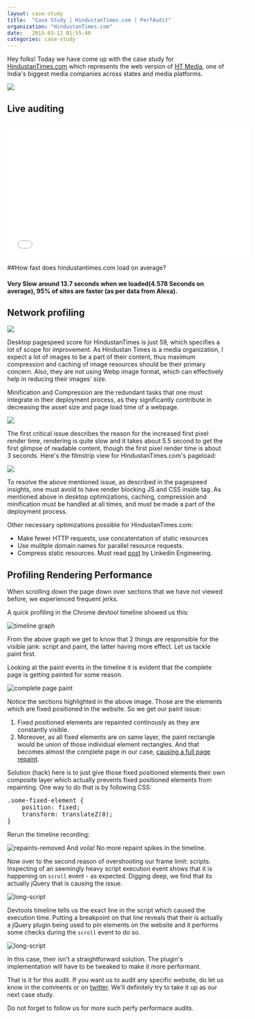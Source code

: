 ```yaml
---
layout: case-study
title:  "Case Study | HindustanTimes.com | PerfAudit"
organization: "HindustanTimes.com"
date:   2015-03-12 01:55:40
categories: case-study
---
```


Hey folks! Today we have come up with the case study for <a href="http://www.hindustantimes.com/" target="_blank">HindustanTimes.com</a> which represents the web version of [HT Media](http://en.wikipedia.org/wiki/Hindustan_Times), one of India's biggest media companies across states and media platforms.

<a href="http://www.alexa.com/siteinfo/hindustantimes.com" target="_blank" title="Hindustan Times Alexa Rank"><img src="/images/case-study/hindustantimes.com/alexa-ranking.png"></a>

## Live auditing

<iframe width="560" height="315" src="//www.youtube.com/embed/eyg5ePH8opM" frameborder="0" allowfullscreen=""></iframe>


##How fast does hindustantimes.com load on average?

#### Very Slow around 13.7 seconds when we loaded(4.578 Seconds on average), 95% of sites are faster (as per data from Alexa).

## Network profiling

<a href="https://developers.google.com/speed/pagespeed/insights/?url=www.hindustantimes.com&tab=mobile" target="_blank" title="Hindustan Times desktop improvements"><img src="/images/case-study/hindustantimes.com/pagespeed-score-desktop.png"></a>

Desktop pagespeed score for HindustanTimes is just 59, which specifies a lot of scope for improvement. As Hindustan Times is a media organization, I expect a lot of images to be a part of their content, thus maximum compression and caching of image resources should be their primary concern. Also, they are not using Webp image format, which can effectively help in reducing their images' size.

Minification and Compression are the redundant tasks that one must integrate in their deployment process, as they significantly contribute in decreasing the asset size and page load time of a webpage.

<a href="https://developers.google.com/speed/pagespeed/insights/?url=www.hindustantimes.com&tab=mobile" target="_blank" title="Hindustan Times mobile improvements"><img src="/images/case-study/hindustantimes.com/pagespeed-score-mobile.png"></a>

The first critical issue describes the reason for the increased first pixel render time, rendering is quite slow and it takes about 5.5 second to get the first glimpse of readable content, though the first pixel render time is about 3 seconds. Here's the filmstrip view for HindustanTimes.com's pageload:

<a href="http://www.webpagetest.org/video/compare.php?tests=150310_6M_P7P-r:1-c:0" target="_blank" title="Filmstrip view Hindustan Times page performance"><img src="/images/case-study/hindustantimes.com/filmstrip-view.png"></a>

To resolve the above mentioned issue, as described in the pagespeed insights, one must avoid to have render blocking JS and CSS inside <head> tag. As mentioned above in desktop optimizations, caching, compression and minification must be handled at all times, and must be made a part of the deployment process.

Other necessary optimizations possible for HindustanTimes.com:

* Make fewer HTTP requests, use concatentation of static resources
* Use mulitple domain names for parallel resource requests.
* Compress static resources. Must read [post](https://engineering.linkedin.com/shared-dictionary-compression-http-linkedin) by Linkedin Engineering.

## Profiling Rendering Performance

When scrolling down the page down over sections that we have not viewed before, we experienced frequent jerks.

A quick profiling in the Chrome devtool timeline showed us this:

![timeline graph](/images/case-study/hindustantimes.com/timeline-graph.png)

From the above graph we get to know that 2 things are responsible for the visible jank: script and paint, the latter having more effect. Let us tackle paint first.

Looking at the paint events in the timeline it is evident that the complete page is getting painted for some reason.

![complete page paint](/images/case-study/hindustantimes.com/fixed-position-repaints.png)

Notice the sections highlighted in the above image. Those are the elements which are fixed positioned in the website. So we get our paint issue:
1. Fixed positioned elements are repainted continously as they are constantly visible.
2. Moreover, as all fixed elements are on same layer, the paint rectangle would be union of those individual element rectangles. And that becomes almost the complete page in our case, [causing a full page repaint](http://benfrain.com/improving-css-performance-fixed-position-elements/).

Solution (hack) here is to just give those fixed positioned elements their own composite layer which actually prevents fixed positioned elements from repainting. One way to do that is by following CSS:

<pre class="prettyprint">
.some-fixed-element {
	position: fixed;
	transform: translateZ(0);
}
</pre>

Rerun the timeline recording:

![repaints-removed](/images/case-study/hindustantimes.com/repaints-removed.png)
And voila! No more repaint spikes in the timeline.

Now over to the second reason of overshooting our frame limit: scripts. Inspecting of an seemingly heavy script execution event shows that it is happening on `scroll` event - as expected. Digging deep, we find that its actually jQuery that is causing the issue.

![long-script](/images/case-study/hindustantimes.com/script-inspection.png)

Devtools timeline tells us the exact line in the script which caused the execution time. Putting a breakpoint on that line reveals that their is actually a jQuery plugin being used to pin elements on the website and it performs some checks during the `scroll` event to do so.

![long-script](/images/case-study/hindustantimes.com/script-issue-plugin.png)

In this case, their isn't a straightforward solution. The plugin's implementation will have to be tweaked to make it more performant.

That is it for this audit. If you want us to audit any specific website, do let us know in the comments or on [twitter](https://twitter.com/perfaudit). We'll definitely try to take it up as our next case study.

Do not forget to follow us for more such perfy performace audits.